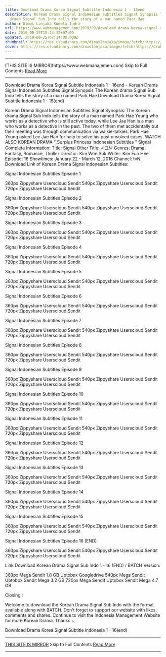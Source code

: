```yaml
---
title: Download Drama Korea Signal Subtitle Indonesia 1 - 16end
description: Korean Drama Signal Indonesian Subtitles Signal Synopsis The Korean
  drama Signal Sub Indo tells the story of a man named Park Hae
author: Dimas Lanjaka Kumala Indra
url: https://www.webmanajemen.com/2019/09/download-drama-korea-signal-subtitle.html
date: 2019-09-25T15:34:32+07:00
updated: 2019-09-25T08:34:00.000Z
thumbnail: https://res.cloudinary.com/dimaslanjaka/image/fetch/https://drakorstation.com/wp-content/uploads/2018/08/Signal-Subtitle-Indonesia.png
cover: https://res.cloudinary.com/dimaslanjaka/image/fetch/https://drakorstation.com/wp-content/uploads/2018/08/Signal-Subtitle-Indonesia.png
---
```


<hr/> [THIS SITE IS MIRROR](https://www.webmanajemen.com) Skip to Full Contents <a href="https://www.webmanajemen.com/2019/09/download-drama-korea-signal-subtitle.html" rel="follow" class="button" id="read-more">Read More</a> <hr/> Download Drama Korea Signal Subtitle Indonesia 1 - 16end - Korean Drama Signal Indonesian Subtitles Signal Synopsis The Korean drama Signal Sub Indo tells the story of a man named Park Hae Download Drama Korea Signal Subtitle Indonesia 1 - 16(end)

  Korean Drama Signal Indonesian Subtitles 
  Signal Synopsis: 
  The Korean drama Signal Sub Indo tells the story of a man named Park Hae Young who works as a detective who is still active today, while Lee Jae Han is a man who works as a detective in the past.  The two of them met accidentally but their meeting was through communication via walkie-talkies.  Park Hae Young asked Lee Jae Han for help to solve his past unsolved cases. 
  WATCH ALSO KOREAN DRAMA " Surplus Princess Indonesian Subtitles " 
  Signal Complete Information: 
  Title: Signal 
  Other Title: 시그널 
  Genres: Drama, Fantasy, Romance, Thriller 
  Director: Kim Won Suk 
  Writer: Kim Eun Hee 
  Episode: 16 
  Showtimes: January 22 - March 12, 2016 
  Channel: tvN 
  Download Link of Korean Drama Signal Indonesian Subtitles: 

  Signal Indonesian Subtitles Episode 1 

  360px Zippyshare Userscloud Sendit 
  540px Zippyshare Userscloud Sendit 
  720px Zippyshare Userscloud Sendit 


  Signal Indonesian Subtitles Episode 2 

  360px Zippyshare Userscloud Sendit 
  540px Zippyshare Userscloud Sendit 
  720px Zippyshare Userscloud Sendit 


  Signal Indonesian Subtitles Episode 3 

  360px Zippyshare Userscloud Sendit 
  540px Zippyshare Userscloud Sendit 
  720px Zippyshare Userscloud Sendit 


  Signal Indonesian Subtitles Episode 4 

  360px Zippyshare Userscloud Sendit 
  540px Zippyshare Userscloud Sendit 
  720px Zippyshare Userscloud Sendit 


  Signal Indonesian Subtitles Episode 5 

  360px Zippyshare Userscloud Sendit 
  540px Zippyshare Userscloud Sendit 
  720px Zippyshare Userscloud Sendit 


  Signal Indonesian Subtitles Episode 6 

  360px Zippyshare Userscloud Sendit 
  540px Zippyshare Userscloud Sendit 
  720px Zippyshare Userscloud Sendit 


  Signal Indonesian Subtitles Episode 7 

  360px Zippyshare Userscloud Sendit 
  540px Zippyshare Userscloud Sendit 
  720px Zippyshare Userscloud Sendit 


  Signal Indonesian Subtitles Episode 8 

  360px Zippyshare Userscloud Sendit 
  540px Zippyshare Userscloud Sendit 
  720px Zippyshare Userscloud Sendit 


  Signal Indonesian Subtitles Episode 9 

  360px Zippyshare Userscloud Sendit 
  540px Zippyshare Userscloud Sendit 
  720px Zippyshare Userscloud Sendit 


  Signal Indonesian Subtitles Episode 10 

  360px Zippyshare Userscloud Sendit 
  540px Zippyshare Userscloud Sendit 
  720px Zippyshare Userscloud Sendit 


  Signal Indonesian Subtitles Episode 11 

  360px Zippyshare Userscloud Sendit 
  540px Zippyshare Userscloud Sendit 
  720px Zippyshare Userscloud Sendit 


  Signal Indonesian Subtitles Episode 12 

  360px Zippyshare Userscloud Sendit 
  540px Zippyshare Userscloud Sendit 
  720px Zippyshare Userscloud Sendit 


  Signal Indonesian Subtitles Episode 13 

  360px Zippyshare Userscloud Sendit 
  540px Zippyshare Userscloud Sendit 
  720px Zippyshare Userscloud Sendit 


  Signal Indonesian Subtitles Episode 14 

  360px Zippyshare Userscloud Sendit 
  540px Zippyshare Userscloud Sendit 
  720px Zippyshare Userscloud Sendit 


  Signal Indonesian Subtitles Episode 15 

  360px Zippyshare Userscloud Sendit 
  540px Zippyshare Userscloud Sendit 
  720px Zippyshare Userscloud Sendit 


  Signal Indonesian Subtitles Episode 16 (END) 

  360px Zippyshare Userscloud Sendit 
  540px Zippyshare Userscloud Sendit 
  720px Zippyshare Userscloud Sendit 


  Link Download Korean Drama Signal Sub Indo 1 - 16 (END) / BATCH Version: 

  360px Mega Sendit 1.8 GB Uptobox Googledrive 
  540px Mega Sendit Uptobox Sendit Mega 3.2 GB 
  720px Mega Sendit Uptobox Sendit Mega 4.7 GB 

  Closing : 

  Welcome to download the Korean Drama Signal Sub Indo with the format available along with BATCH. 
  Don't forget to support our website with likes, comments and shares.  Continue to visit the Indonesia Management Website for more Korean Drama.  Thanks ~ 


Download Drama Korea Signal Subtitle Indonesia 1 - 16(end) <hr/> [THIS SITE IS MIRROR](https://www.webmanajemen.com) Skip to Full Contents <a href="https://www.webmanajemen.com/2019/09/download-drama-korea-signal-subtitle.html" rel="follow" class="button" id="read-more">Read More</a> <hr/>